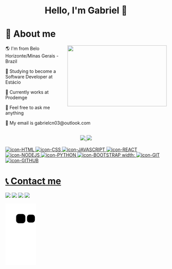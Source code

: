 ### <h1 align="center">Hello, I'm Gabriel 🧙 </h1>

<h1>💭 About me</h1>

<img align="right" height="190px" width="310px" src="https://camo.githubusercontent.com/cae12fddd9d6982901d82580bdf321d81fb299141098ca1c2d4891870827bf17/68747470733a2f2f6d69726f2e6d656469756d2e636f6d2f6d61782f313336302f302a37513379765349765f7430696f4a2d5a2e676966"/>
  <div>
    <p>🌎 I'm from Belo Horizonte/Minas Gerais - Brazil</p>
    <p>📖 Studying to become a Software Developer at Estácio</p>
    <p>💼 Currently works at Prodemge</p>
    <p>💬 Feel free to ask me anything</p>
    <p>📝 My email is gabrielcn03@outlook.com</p>
  
##
<div align="center">
  <a href="https://github.com/gabrielcn1">
  <img height="150em" src="https://github-readme-stats.vercel.app/api?username=gabrielcn1&show_icons=true&theme=dark&include_all_commits=true&count_private=true"/>
  <img height="150em" src="https://github-readme-stats.vercel.app/api/top-langs/?username=gabrielcn1&layout=compact&langs_count=7&theme=dark"/>
</div>

<div style="display: inline_block"><br>
  <img alt="icon-HTML" width:"55" height="45" src="https://cdn.jsdelivr.net/gh/devicons/devicon/icons/html5/html5-original.svg"/>
  <img alt="icon-CSS" width:"55" height="45" src="https://cdn.jsdelivr.net/gh/devicons/devicon/icons/css3/css3-original.svg" />
  <img alt="icon-JAVASCRIPT" width:"50" height="45" src="https://cdn.jsdelivr.net/gh/devicons/devicon/icons/javascript/javascript-original.svg" />
  <img alt="icon-REACT" width:"55" height="45" src="https://cdn.jsdelivr.net/gh/devicons/devicon/icons/react/react-original.svg" />
  <img alt="icon-NODEJS" width:"55" height="45" src="https://cdn.jsdelivr.net/gh/devicons/devicon/icons/nodejs/nodejs-original.svg" />
  <img alt="icon-PYTHON" width:"55" height="45" src="https://cdn.jsdelivr.net/gh/devicons/devicon/icons/python/python-original.svg" />
  <img alt="icon-BOOTSTRAP width:"55" height="45" src="https://cdn.jsdelivr.net/gh/devicons/devicon/icons/bootstrap/bootstrap-original.svg" />
  <img alt="icon-GIT" width:"55" height="45" src="https://cdn.jsdelivr.net/gh/devicons/devicon/icons/git/git-original.svg" />
  <img alt="icon-GITHUB" width:"55" height="45" src="https://cdn.jsdelivr.net/gh/devicons/devicon/icons/github/github-original.svg" />
</div>

##

<h1>📞 Contact me</h1>
<div>
  <a href="https://www.instagram.com/costa.26/" target="_blank"><img src="https://img.shields.io/badge/-Instagram-%23E4405F?style=for-the-badge&logo=instagram&logoColor=white" target="_blank"></a>
  <a href="https://www.linkedin.com/in/gabrielcn03/" target="_blank"><img src="https://img.shields.io/badge/LinkedIn-0077B5?style=for-the-badge&logo=linkedin&logoColor=white" target="_blank"></a>
  <a href="mailto:gabrielcn03@outlook.com" target="_blank"><img src="https://img.shields.io/badge/Microsoft_Outlook-0078D4?style=for-the-badge&logo=microsoft-outlook&logoColor=white" target="_blank"></a>
  <a href="https://gabrielcn.dev/" target="_blank"><img src="https://camo.githubusercontent.com/fd466d5ecafcd13d4bc59e84d805f1f006c3b11d9905df3ef28a30c2696c10b8/68747470733a2f2f696d672e736869656c64732e696f2f62616467652f2532302d504f5254464f4c494f2d2532333939363844393f7374796c653d666f722d7468652d6261646765" target="_blank"></a>
</div>


![snake gif](https://github.com/gabrielcn1/gabrielcn1/blob/output/github-contribution-grid-snake.svg)
